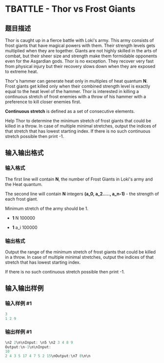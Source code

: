 # TBATTLE - Thor vs Frost Giants

## 题目描述

Thor is caught up in a fierce battle with Loki's army. This army consists of frost giants that have magical powers with them. Their strength levels gets multiplied when they are together. Giants are not highly skilled in the arts of combat, but their sheer size and strength make them formidable opponents even for the Asgardian gods. Thor is no exception. They recover very fast from physical injury but their recovery slows down when they are exposed to extreme heat.

Thor's hammer can generate heat only in multiples of heat quantum **N**. Frost giants get killed only when their combined strength level is exactly equal to the heat level of the hammer. Thor is interested in killing a continuous stretch of frost enemies with a throw of his hammer with a preference to kill closer enemies first.

**Continuous stretch** is defined as a set of consecutive elements.

Help Thor to determine the minimum stretch of frost giants that could be killed in a throw. In case of multiple minimal stretches, output the indices of that stretch that has lowest starting index. If there is no such continuous stretch possible then print -1.

## 输入输出格式

### 输入格式

The first line will contain **N**, the number of Frost Giants in Loki's army and the Heat quantum.

The second line will contain **N** integers **(a\_0, a\_2....., a\_n-1)** - the strength of each frost giant.

Minimum stretch of the army should be 1.

- **1** N 100000

- **1** a\_i 100000

### 输出格式

Output the range of the minimum stretch of frost giants that could be killed in a throw. In case of multiple minimal stretches, output the indices of that stretch that has lowest starting index.

If there is no such continuous stretch possible then print -1.

## 输入输出样例

### 输入样例 #1

```cpp
3
1 2 9
```


### 输出样例 #1

```cpp
\n2 2\n\nInput: \n5 \n2 3 4 8 9
Output:\n-1\n\nInput:
10
2 4 3 5 17 4 7 5 2 15\nOutput:\n7 8\n\n
```


